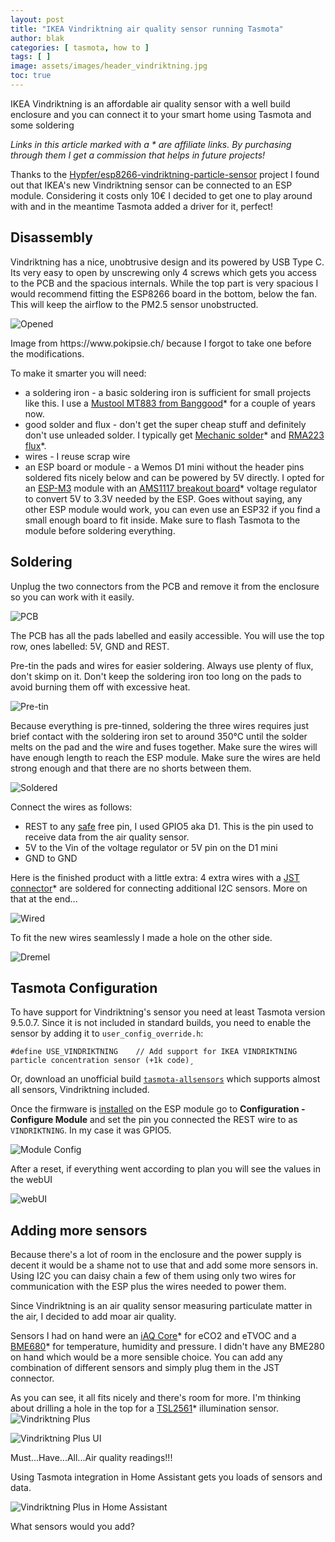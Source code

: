 ```yaml
---
layout: post
title: "IKEA Vindriktning air quality sensor running Tasmota"
author: blak
categories: [ tasmota, how to ]
tags: [ ]
image: assets/images/header_vindriktning.jpg
toc: true
---
```


IKEA Vindriktning is an affordable air quality sensor with a well build enclosure and you can connect it to your smart home using Tasmota and some soldering

_Links in this article marked with a * are affiliate links. By purchasing through them I get a commission that helps in future projects!_

Thanks to the [Hypfer/esp8266-vindriktning-particle-sensor](https://github.com/Hypfer/esp8266-vindriktning-particle-sensor) project I found out that IKEA's new Vindriktning sensor can be connected to an ESP module. Considering it costs only 10€ I decided to get one to play around with and in the meantime Tasmota added a driver for it, perfect!

## Disassembly
Vindriktning has a nice, unobtrusive design and its powered by USB Type C. Its very easy to open by unscrewing only 4 screws which gets you access to the PCB and the spacious internals. While the top part is very spacious I would recommend fitting the ESP8266 board in the bottom, below the fan. This will keep the airflow to the PM2.5 sensor unobstructed.

![Opened](/assets/images/vindriktning/opened.jpg)

<figcaption class="figure-caption text-center">Image from https://www.pokipsie.ch/ because I forgot to take one before the modifications.</figcaption>

To make it smarter you will need:

- a soldering iron - a basic soldering iron is sufficient for small projects like this. I use a [Mustool MT883 from Banggood](https://www.banggood.com/custlink/Dv3YBFghm0)* for a couple of years now.
- good solder and flux - don't get the super cheap stuff and definitely don't use unleaded solder. I typically get [Mechanic solder](https://www.aliexpress.com/item/4001063085857.html?aff_fcid=734adb3158bd494784ddfe073f81db76-1630272706741-07641-_9G5FHa&tt=CPS_NORMAL&aff_fsk=_9G5FHa&aff_platform=shareComponent-detail&sk=_9G5FHa&aff_trace_key=734adb3158bd494784ddfe073f81db76-1630272706741-07641-_9G5FHa&terminal_id=c60aa1c2bd3d4f80907b0cc2716fb935)* and [RMA223 flux](https://www.aliexpress.com/item/32890310514.html?aff_fcid=17e4e67946eb482c9f678cc0aa234d5b-1630272650435-00951-_AgnWPw&tt=CPS_NORMAL&aff_fsk=_AgnWPw&aff_platform=shareComponent-detail&sk=_AgnWPw&aff_trace_key=17e4e67946eb482c9f678cc0aa234d5b-1630272650435-00951-_AgnWPw&terminal_id=c60aa1c2bd3d4f80907b0cc2716fb935)*.
- wires - I reuse scrap wire 
- an ESP board or module - a Wemos D1 mini without the header pins soldered fits nicely below and can be powered by 5V directly. I opted for an [ESP-M3](https://templates.blakadder.com/ESP-M3) module with an [AMS1117 breakout board](https://www.aliexpress.com/item/1005003051751791.html?aff_fcid=5d85150be83048d7a75c9925a9468a89-1630265576181-03303-_997Dpw&tt=CPS_NORMAL&aff_fsk=_997Dpw&aff_platform=shareComponent-detail&sk=_997Dpw&aff_trace_key=5d85150be83048d7a75c9925a9468a89-1630265576181-03303-_997Dpw&terminal_id=c60aa1c2bd3d4f80907b0cc2716fb935)* voltage regulator to convert 5V to 3.3V needed by the ESP. Goes without saying, any other ESP module would work, you can even use an ESP32 if you find a small enough board to fit inside. Make sure to flash Tasmota to the module before soldering everything.

## Soldering
Unplug the two connectors from the PCB and remove it from the enclosure so you can work with it easily.

![PCB](/assets/images/vindriktning/pcb.jpg)

The PCB has all the pads labelled and easily accessible. You will use the top row, ones labelled: 5V, GND and REST. 

Pre-tin the pads and wires for easier soldering. Always use plenty of flux, don't skimp on it. Don't keep the soldering iron too long on the pads to avoid burning them off with excessive heat.

![Pre-tin](/assets/images/vindriktning/pretin.jpg)

Because everything is pre-tinned, soldering the three wires requires just brief contact with the soldering iron set to around 350°C until the solder melts on the pad and the wire and fuses together. Make sure the wires will have enough length to reach the ESP module. Make sure the wires are held strong enough and that there are no shorts between them.

![Soldered](/assets/images/vindriktning/soldered.jpg)

Connect the wires as follows:

- REST to any [safe](https://github.com/thehookup/Wireless_MQTT_Doorbell/blob/master/GPIO_Limitations_ESP8266_NodeMCU.jpg?raw=true) free pin, I used GPIO5 aka D1. This is the pin used to receive data from the air quality sensor.
- 5V to the Vin of the voltage regulator or 5V pin on the D1 mini
- GND to GND

Here is the finished product with a little extra: 4 extra wires with a [JST connector](https://www.aliexpress.com/item/32992681983.html?aff_fcid=de07842fc9f04052867660a05f746553-1630267556133-09478-_9jguMG&tt=CPS_NORMAL&aff_fsk=_9jguMG&aff_platform=shareComponent-detail&sk=_9jguMG&aff_trace_key=de07842fc9f04052867660a05f746553-1630267556133-09478-_9jguMG&terminal_id=c60aa1c2bd3d4f80907b0cc2716fb935)* are soldered for connecting additional I2C sensors. More on that at the end...

![Wired](/assets/images/vindriktning/wiring.jpg)

To fit the new wires seamlessly I made a hole on the other side.

![Dremel](/assets/images/vindriktning/dremel.jpg)

## Tasmota Configuration

To have support for Vindriktning's sensor you need at least Tasmota version 9.5.0.7. Since it is not included in standard builds, you need to enable the sensor by adding it to `user_config_override.h`:

```c+
#define USE_VINDRIKTNING    // Add support for IKEA VINDRIKTNING particle concentration sensor (+1k code)¸
```

Or, download an unofficial build [`tasmota-allsensors`](https://github.com/tasmota/install/raw/main/firmware/unofficial/tasmota-allsensors.bin) which supports almost all sensors, Vindriktning included. 

Once the firmware is [installed](https://tasmota.github.io/docs/Getting-Started/#hardware-preparation) on the ESP module go to **Configuration - Configure Module** and set the pin you connected the REST wire to as `VINDRIKTNING`. In my case it was GPIO5.

![Module Config](/assets/images/vindriktning/moduleconfig.jpg)

After a reset, if everything went according to plan you will see the values in the webUI

![webUI](/assets/images/vindriktning/webui.jpg)

## Adding more sensors

Because there's a lot of room in the enclosure and the power supply is decent it would be a shame not to use that and add some more sensors in. Using I2C you can daisy chain a few of them using only two wires for communication with the ESP plus the wires needed to power them.

Since Vindriktning is an air quality sensor measuring particulate matter in the air, I decided to add moar air quality.

Sensors I had on hand were an [iAQ Core](https://www.aliexpress.com/item/33044332335.html?aff_fcid=2ba8e77d415d4fe8a4bc2f88379398bc-1630270811682-02300-_9zdXO4&tt=CPS_NORMAL&aff_fsk=_9zdXO4&aff_platform=shareComponent-detail&sk=_9zdXO4&aff_trace_key=2ba8e77d415d4fe8a4bc2f88379398bc-1630270811682-02300-_9zdXO4&terminal_id=c60aa1c2bd3d4f80907b0cc2716fb935)* for eCO2 and eTVOC and a [BME680](https://www.aliexpress.com/item/1005002831174240.html?aff_fcid=fbce2215ed7e414b84988631b8e2a0bc-1630270871559-09849-_9G2UTa&tt=CPS_NORMAL&aff_fsk=_9G2UTa&aff_platform=shareComponent-detail&sk=_9G2UTa&aff_trace_key=fbce2215ed7e414b84988631b8e2a0bc-1630270871559-09849-_9G2UTa&terminal_id=c60aa1c2bd3d4f80907b0cc2716fb935)* for temperature, humidity and pressure. I didn't have any BME280 on hand which would be a more sensible choice. You can add any combination of different sensors and simply plug them in the JST connector.

As you can see, it all fits nicely and there's room for more. I'm thinking about drilling a hole in the top for a [TSL2561](https://www.aliexpress.com/item/1005003035715609.html?aff_fcid=00a65af26cb241a0a57d3ffe8919116e-1630271156169-09125-_9iqQtW&tt=CPS_NORMAL&aff_fsk=_9iqQtW&aff_platform=shareComponent-detail&sk=_9iqQtW&aff_trace_key=00a65af26cb241a0a57d3ffe8919116e-1630271156169-09125-_9iqQtW&terminal_id=c60aa1c2bd3d4f80907b0cc2716fb935)* illumination sensor.
![Vindriktning Plus](/assets/images/vindriktning/plus.jpg)

![Vindriktning Plus UI](/assets/images/vindriktning/plusui.jpg)

<figcaption class="figure-caption text-center">Must...Have...All...Air quality readings!!!</figcaption>

Using Tasmota integration in Home Assistant gets you loads of sensors and data.

![Vindriktning Plus in Home Assistant](/assets/images/vindriktning/homeassistant.jpg)

What sensors would you add?
